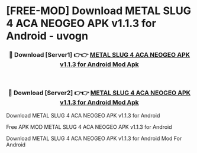 # [FREE-MOD] Download METAL SLUG 4 ACA NEOGEO APK v1.1.3 for Android - uvogn


<div align="center">
<h3>🔴 Download [Server1] 👉👉 <a href="https://apk-comot.site?title=METAL_SLUG_4_ACA_NEOGEO_APK_v1.1.3_for_Android">METAL SLUG 4 ACA NEOGEO APK v1.1.3 for Android Mod Apk</a></h3><br>

<h3>🔴 Download [Server2] 👉👉 <a href="https://apk-comot.site?title=METAL_SLUG_4_ACA_NEOGEO_APK_v1.1.3_for_Android">METAL SLUG 4 ACA NEOGEO APK v1.1.3 for Android Mod Apk</a></h3>
</div>



Download METAL SLUG 4 ACA NEOGEO APK v1.1.3 for Android 

Free APK MOD METAL SLUG 4 ACA NEOGEO APK v1.1.3 for Android 

Download METAL SLUG 4 ACA NEOGEO APK v1.1.3 for Android Mod For Android
